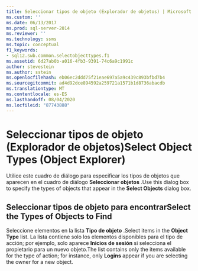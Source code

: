 ```yaml
---
title: Seleccionar tipos de objeto (Explorador de objetos) | Microsoft Docs
ms.custom: ''
ms.date: 06/13/2017
ms.prod: sql-server-2014
ms.reviewer: ''
ms.technology: ssms
ms.topic: conceptual
f1_keywords:
- sql12.swb.common.selectobjecttypes.f1
ms.assetid: 6d27ab0b-a016-4fb3-9391-74c6a9c1991c
author: stevestein
ms.author: sstein
ms.openlocfilehash: eb06ec2ddd75f21eae697a5a9c439c893bfbd7b4
ms.sourcegitcommit: ad4d92dce894592a259721a1571b1d8736abacdb
ms.translationtype: MT
ms.contentlocale: es-ES
ms.lasthandoff: 08/04/2020
ms.locfileid: "87743888"
---
```

# <a name="select-object-types-object-explorer"></a><span data-ttu-id="2084e-102">Seleccionar tipos de objeto (Explorador de objetos)</span><span class="sxs-lookup"><span data-stu-id="2084e-102">Select Object Types (Object Explorer)</span></span>
  <span data-ttu-id="2084e-103">Utilice este cuadro de diálogo para especificar los tipos de objetos que aparecen en el cuadro de diálogo **Seleccionar objetos** .</span><span class="sxs-lookup"><span data-stu-id="2084e-103">Use this dialog box to specify the types of objects that appear in the **Select Objects** dialog box.</span></span>  
  
## <a name="select-the-types-of-objects-to-find"></a><span data-ttu-id="2084e-104">Seleccionar tipos de objeto para encontrar</span><span class="sxs-lookup"><span data-stu-id="2084e-104">Select the Types of Objects to Find</span></span>  
 <span data-ttu-id="2084e-105">Seleccione elementos en la lista **Tipo de objeto** .</span><span class="sxs-lookup"><span data-stu-id="2084e-105">Select items in the **Object Type** list.</span></span> <span data-ttu-id="2084e-106">La lista contiene solo los elementos disponibles para el tipo de acción; por ejemplo, solo aparece **Inicios de sesión** si selecciona el propietario para un nuevo objeto.</span><span class="sxs-lookup"><span data-stu-id="2084e-106">The list contains only the items available for the type of action; for instance, only **Logins** appear if you are selecting the owner for a new object.</span></span>  
  
  
